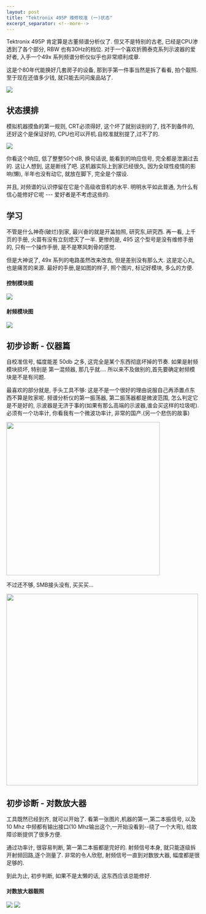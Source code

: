 ```yaml
---
layout: post
title: "Tektronix 495P 维修校准 (一)状态"
excerpt_separator: <!--more-->
---
```


Tektronix 495P 肯定算是古董频谱分析仪了. 但又不是特别的古老, 已经是CPU渗透到了各个部分, RBW 也有30Hz的档位. 对于一个喜欢折腾泰克系列示波器的爱好者, 入手一个49x 系列频谱分析仪似乎也非常顺利成章.

这是个80年代能换好几套房子的设备, 那到手第一件事当然是拆了看看, 拍个靓照. 至于现在还值多少钱, 就只能去问问废品站了.

<img src="{{site.baseurl}}/images/tek495-fix-1.jpg" class="center" >


<!--more-->

## 状态摸排

模拟机器摸鱼的第一规则, CRT必须得好, 这个坏了就别谈别的了, 找不到备件的,还好这个是保证好的, CPU也可以开机.自校准就别提了,过不了的.  

<img src="{{site.baseurl}}/images/tek495-fix-2.jpg" class="center" >

你看这个响应, 低了整整50个dB, 换句话说, 能看到的响应信号, 完全都是泄漏过去的. 这让人想到, 这是断线了吧. 这机器实际上到家已经很久, 因为全球性疫情的影响(懒), 半年也没有动它, 就放在脚下, 完全是个摆设.

并且, 对频谱的认识停留在它是个高级收音机的水平. 明明水平如此普通, 为什么有信心能修好它呢 --- 爱好者是不考虑这些的.


## 学习

不管是什么神奇(破烂)到家, 最兴奋的就是开盖拍照, 研究东,研究西. 再一看, 上千页的手册, 火苗有没有立刻熄灭了一半. 更惨的是, 495 这个型号是没有维修手册的, 只有一个操作手册, 是不是寒风刺骨的感觉.

但是大神说了, 49x 系列的电路虽然改来改去, 但是差别没有那么大. 这是定心丸, 也是痛苦的来源. 最好的手册,是如图的样子, 照个图片, 标记好模块, 多么的方便.

#### 控制模块图
<img src="{{site.baseurl}}/images/tek495-fix-3.png" class="center" >

#### 射频模块图
<img src="{{site.baseurl}}/images/tek495-fix-4.png" class="center" >

## 初步诊断 - 仪器篇

自校准信号, 幅度能差 50db 之多, 这完全是某个东西彻底坏掉的节奏. 如果是射频模块损坏, 特别是 第一混频器, 那几乎就.... 所以来不及做别的,首先要确定射频模块是不是有问题.

最喜欢的部分就是, 手头工具不够: 这是不是一个很好的理由说服自己再添置点东西不算是败家呢. 频谱分析仪的第一振荡器, 第二振荡器都是微波范围, 怎么判定它是不是好的, 示波器是无济于事的(如果有那么高端的示波器,谁会买这样的垃圾呢). 必须有一个功率计, 你看我有一个微波功率计, 非常的国产.(另一个悲伤的故事)

<img src="{{site.baseurl}}/images/tek495-fix-7.jpg" class="center" width="400" >

不过还不够, SMB接头没有, 买买买...

<img src="{{site.baseurl}}/images/tek495-fix-8.jpg" class="center" width="500">


## 初步诊断 - 对数放大器

工具既然已经到齐, 就可以开始了. 看第一张图片,机器的第一,第二本振信号, 以及 10 Mhz 中频都有输出接口(10 Mhz输出这个,一开始没看到--绕了一个大弯), 给故障诊断提供了很多方便. 

通过功率计, 很容易判断, 第一第二本振都是完好的. 射频信号本身, 就只能逐级拆开射频回路,逐个测量了. 非常的令人欣慰, 射频信号一直到对数放大器, 幅度都是很足够的. 

到此为止, 初步判断, 如果不是太懒的话, 这东西应该总能修好. 


#### 对数放大器靓照
<img src="{{site.baseurl}}/images/tek495-fix-5.jpg" class="center" >

<img src="{{site.baseurl}}/images/tek495-fix-6.jpg" class="center" >


